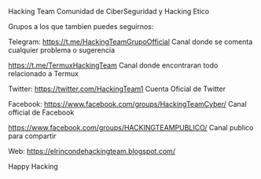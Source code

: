 Hacking Team Comunidad de CiberSeguridad y Hacking Etico 

Grupos a los que tambien puedes seguirnos:

Telegram: 
https://t.me/HackingTeamGrupoOfficial  Canal donde se comenta cualquier problema o sugerencia

https://t.me/TermuxHackingTeam  Canal donde encontraran todo relacionado a Termux

Twitter: 
https://twitter.com/HackingTeam1  Cuenta Oficial de Twitter

Facebook: 
https://www.facebook.com/groups/HackingTeamCyber/  Canal official de Facebook 

https://www.facebook.com/groups/HACKINGTEAMPUBLICO/  Canal publico para compartir

Web:
https://elrincondehackingteam.blogspot.com/

Happy Hacking 
